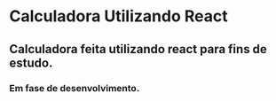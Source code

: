 # Calculadora Utilizando React

## Calculadora feita utilizando react para fins de estudo.
### Em fase de desenvolvimento.
